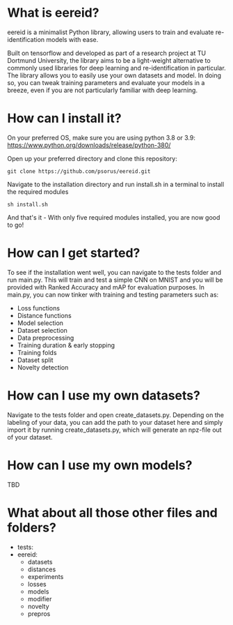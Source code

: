 # What is eereid?
eereid is a minimalist Python library, allowing users to train and evaluate re-identification models with ease.

Built on tensorflow and developed as part of a research project at TU Dortmund University, the library aims to be a light-weight alternative to commonly used libraries for deep learning and re-identification in particular. The library allows you to easily use your own datasets and model. In doing so, you can tweak training parameters and evaluate your models in a breeze, even if you are not particularly familiar with deep learning.

# How can I install it?

On your preferred OS, make sure you are using python 3.8 or 3.9: https://www.python.org/downloads/release/python-380/

Open up your preferred directory and clone this repository:

```git clone https://github.com/psorus/eereid.git```

Navigate to the installation directory and run install.sh in a terminal to install the required modules

```sh install.sh```

And that's it - With only five required modules installed, you are now good to go!

# How can I get started?

To see if the installation went well, you can navigate to the tests folder and run main.py. This will train and test a simple CNN on MNIST and you will be provided with Ranked Accuracy and mAP for evaluation purposes.
In main.py, you can now tinker with training and testing parameters such as:
* Loss functions
* Distance functions
* Model selection
* Dataset selection
* Data preprocessing
* Training duration & early stopping
* Training folds
* Dataset split
* Novelty detection

# How can I use my own datasets?

Navigate to the tests folder and open create_datasets.py. Depending on the labeling of your data, you can add the path to your dataset here and simply import it by running create_datasets.py, which will generate an npz-file out of your dataset.

# How can I use my own models?

TBD

# What about all those other files and folders?

* tests:
* eereid:
  * datasets
  * distances
  * experiments
  * losses
  * models
  * modifier
  * novelty
  * prepros
